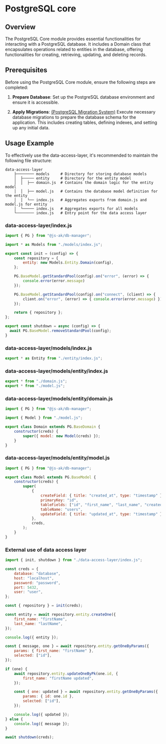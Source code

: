 # PostgreSQL core

## Overview

The PostgreSQL Core module provides essential functionalities for interacting with a PostgreSQL database. It includes a Domain class that encapsulates operations related to entities in the database, offering functionalities for creating, retrieving, updating, and deleting records.

## Prerequisites

Before using the PostgreSQL Core module, ensure the following steps are completed:

1. **Prepare Database**: Set up the PostgreSQL database environment and ensure it is accessible.

2. **Apply Migrations**: [(PostgreSQL Migration System)](postgresql-migration-system) Execute necessary database migrations to prepare the database schema for the application. This includes creating tables, defining indexes, and setting up any initial data.

## Usage Example

To effectively use the data-access-layer, it's recommended to maintain the following file structure:

```
data-access-layer
    ├──────── models     # Directory for storing database models
    │  ├───── entity     # Directory for the entity model
    │  │  ├── domain.js  # Contains the domain logic for the entity model
    │  │  ├── model.js   # Contains the database model definition for the entity
    │  │  └── index.js   # Aggregates exports from domain.js and model.js for entity
    │  └───── index.js   # Aggregates exports for all models
    └──────── index.js   # Entry point for the data access layer
```

### data-access-layer/index.js
```javascript
import { PG } from "@js-ak/db-manager";

import * as Models from "./models/index.js";

export const init = (config) => {
    const repository = {
        entity: new Models.Entity.Domain(config),
    };

    PG.BaseModel.getStandardPool(config).on("error", (error) => {
        console.error(error.message)
    });

    PG.BaseModel.getStandardPool(config).on("connect", (client) => {
        client.on("error", (error) => { console.error(error.message) });
    });

    return { repository };
};

export const shutdown = async (config) => {
  await PG.BaseModel.removeStandardPool(config);
}

```

### data-access-layer/models/index.js
```javascript
export * as Entity from "./entity/index.js";

```

### data-access-layer/models/entity/index.js
```javascript
export * from "./domain.js";
export * from "./model.js";

```

### data-access-layer/models/entity/domain.js
```javascript
import { PG } from "@js-ak/db-manager";

import { Model } from "./model.js";

export class Domain extends PG.BaseDomain {
    constructor(creds) {
        super({ model: new Model(creds) });
    }
}

```

### data-access-layer/models/entity/model.js
```javascript
import { PG } from "@js-ak/db-manager";

export class Model extends PG.BaseModel {
    constructor(creds) {
        super(
            {
                createField: { title: "created_at", type: "timestamp" },
                primaryKey: "id",
                tableFields: ["id", "first_name", "last_name", "created_at", "updated_at"],
                tableName: "users",
                updateField: { title: "updated_at", type: "timestamp" },
            },
            creds,
        );
    }
}

```

### External use of data access layer
```javascript
import { init, shutdown } from "./data-access-layer/index.js";

const creds = {
    database: "database",
    host: "localhost",
    password: "password",
    port: 5432,
    user: "user",
};

const { repository } = init(creds);

const entity = await repository.entity.createOne({
    first_name: "firstName",
    last_name: "lastName",
});

console.log({ entity });

const { message, one } = await repository.entity.getOneByParams({
    params: { first_name: "firstName" },
    selected: ["id"],
});

if (one) {
    await repository.entity.updateOneByPk(one.id, {
        first_name: "firstName updated",
    });

    const { one: updated } = await repository.entity.getOneByParams({
        params: { id: one.id },
        selected: ["id"],
    });

    console.log({ updated });
} else {
    console.log({ message });
}

await shutdown(creds);

```
